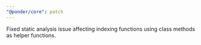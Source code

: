 ```yaml
---
"@ponder/core": patch
---
```


Fixed static analysis issue affecting indexing functions using class methods as helper functions.
